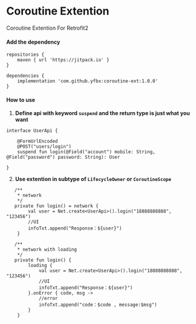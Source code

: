 # Coroutine Extention

Coroutine Extention For Retrofit2

#### Add the dependency
```
repositories {
	maven { url 'https://jitpack.io' }
}
```

```
dependencies {
	implementation 'com.github.yfbx:coroutine-ext:1.0.0'
}
```

#### How to use

 1. **Define api with keyword `suspend` and the return type is just what you want**
```
interface UserApi {

    @FormUrlEncoded
    @POST("users/login")
    suspend fun login(@Field("account") mobile: String, @Field("password") password: String): User

}
```

 2. **Use extention in subtype of `LifecycleOwner` or `CoroutineScope`**

```
   /**
    * network
    */
   private fun login() = network {
        val user = Net.create<UserApi>().login("18888888888", "123456")
        //UI
        infoTxt.append("Response：${user}")
    }

   /**
    * network with loading
    */
   private fun login() {
        loading {
            val user = Net.create<UserApi>().login("18888888888", "123456")
            //UI
            infoTxt.append("Response：${user}")
        }.onError { code, msg ->
            //error
            infoTxt.append("code：$code , message:$msg")
        }
    }
```
